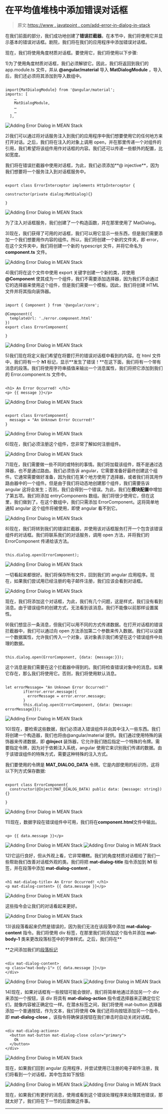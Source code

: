 # 在平均值堆栈中添加错误对话框

> 原文:[https://www . javatpoint . com/add-error-in-dialog-in-stack](https://www.javatpoint.com/adding-error-dialog-in-mean-stack)

在我们前面的部分，我们成功地创建了**错误拦截器**。在本节中，我们将使用它并显示基本的错误对话框。剧院，我们将在我们的应用程序中添加错误对话框。

现在，我们将使用角度材质对话框。要使用它，我们将使用以下步骤:

1)为了使用角度材质对话框，我们必须解锁它。因此，我们将返回到我们的 app.module.ts 文件，并从 **@angular/material** 导入 **MatDialogModule** ，导入后，我们还必须将其添加到导入数组中。

```

import{MatDialogModule} from '@angular/material';
imports: [
    …
    MatDialogModule,
    …
    …
  ],

```

![Adding Error Dialog in MEAN Stack](../Images/eb9ca0ca98a47968e27d1dd4a2fb7c07.png)

2)我们可以通过将对话服务注入到我们的应用程序中我们想要使用它的任何地方来打开对话。之后，我们将在注入的对象上调用 open，并在那里传递一个对组件的引用，我们希望将该组件用作对话框的内容。我们还可以传递一些额外的配置，比如宽度。

我们将在错误拦截器中使用对话框，为此，我们必须添加**@ injective**，因为我们想要将一个服务注入到对话框服务中。

```

export class ErrorInterceptor implements HttpInterceptor {

constructor(private dialog:MatDialog){}

}

```

![Adding Error Dialog in MEAN Stack](../Images/36b3e6d82c53c8d0826c715d8bbd4d77.png)

为了注入对话框服务，我们创建了一个构造函数，并在那里使用了 MatDialog。

3)现在，我们获得了可用的对话框，我们可以用它显示一些东西，但是我们需要添加一个我们想要用作内容的组件。所以，我们将创建一个新的文件夹，即 error，在这个文件夹中，我们将创建一个新的 typescript 文件，并将它命名为 **component.ts** 文件。

![Adding Error Dialog in MEAN Stack](../Images/8d32a107c704a9fd05ecf85ad9f91824.png)

4)我们将在这个文件中使用 export 关键字创建一个新的类，并使用 **@Component** 使其成为一个组件，我们不需要添加选择器，因为我们不会通过它的选择器来使用这个组件，但是我们需要一个模板。因此，我们将创建 HTML 文件并将其指向装饰器。

```

import { Component } from '@angular/core';

@Component({
  templateUrl: './error.component.html'
})
export class ErrorComponent{

}

```

![Adding Error Dialog in MEAN Stack](../Images/00b3aa44e2fb90284a7f4ffcc447838d.png)

5)我们现在将定义我们希望在将要打开的错误对话框中看到的内容。在 html 文件中，我们将有一个 **h1** 标记，显示**发生了错误！**在这下面，我们将有一个带有消息的段落。我们将使用字符串插值来输出一个消息属性，我们将把它添加到我们的 Error.component.ts 文件中。

```

<h1> An Error Occurred! </h1>
<p> {{ message }}</p>

```

![Adding Error Dialog in MEAN Stack](../Images/478567d31a4ebbbf0bf9093b23279d9b.png)

```

export class ErrorComponent{
  message = "An Unknown Error Occurred!"
}

```

![Adding Error Dialog in MEAN Stack](../Images/eb70a8daa1ded6ffca7ad5b3c2fa0d64.png)

6)现在，我们必须注册这个组件，您非常了解如何注册组件。

![Adding Error Dialog in MEAN Stack](../Images/c480ed0e26550ef90be8ae0d90358535.png)

7)现在，我们需要做一些不同的或特别的事情。我们将加载该组件，既不是通过选择器，也不是通过路由。我们必须告诉 angular，它需要准备好最终创建这个组件。它通常需要做好准备，因为我们在某个地方使用了选择器，或者我们将其用作路由器中的一个组件。但是由于我们将动态地创建那个组件，我们需要告诉 angular 这将会发生；否则，我们会得到一个错误。为此，我们在**模块配置**中增加了第五项。我们将添加 entryComponents 数组。我们将很少使用它，但在这里，我们做到了。在这个数组中，我们只需添加 ErrorComponent。这将简单地通知 angular 这个组件将被使用，即使 angular 看不到它。

![Adding Error Dialog in MEAN Stack](../Images/3d870b4e46a3f46d0cee93b5a2344c01.png)

8)现在，我们将转到我们的错误拦截器，并使用该对话框服务打开一个包含该错误组件的对话框。我们将联系我们的对话服务，调用 open 方法，并将我们的 ErrorComponent 传递给该方法。

```

this.dialog.open(ErrorComponent);

```

![Adding Error Dialog in MEAN Stack](../Images/f4b1ec97f194b9c6be564074de9a190d.png)

一切看起来都很好。我们将保存所有文件，回到我们的 angular 应用程序。现在，如果我们尝试用已经注册的电子邮件注册，我们应该会看到对话框。

![Adding Error Dialog in MEAN Stack](../Images/0f23caddc5272504da830810203078da.png)

现在，我们将添加这个对话框，为此，我们有几个问题，这是样式，我们没有看到消息。由于错误组件的创建方式，无法看到该消息。我们不能像以前那样设置属性。

9)我们想显示一条消息，但我们可以用不同的方式传递数据。在打开对话框的错误拦截器中，我们可以通过向 open 方法添加第二个参数来传入数据。我们可以设置一个数据属性，允许我们传入一个对象，该对象表示我们希望在这个错误组件中处理的数据。

```

this.dialog.open(ErrorComponent, {data: {message:}});

```

这个消息是我们需要在这个拦截器中得到的。我们将检查错误对象中的消息。如果它存在，那么我们将使用它。否则，我们将使用默认消息。

```

let errorMessage= "An Unknown Error Occurred!"
        if(error.error.message){
          errorMessage = error.error.message;
        }
        this.dialog.open(ErrorComponent, {data: {message: errorMessage}});

```

![Adding Error Dialog in MEAN Stack](../Images/ec6f97a03eaf4944527e6b8a8d9d35d4.png)

10)现在，要检索这些数据，我们必须进入错误组件并向其中注入一些东西。我们将创建一个构造器，我们也将由@angular/material 提供。我们通过使用特殊的装饰器来传递数据，即 **@Inject** 装饰器，它允许我们随后指定一个特殊的令牌。需要指定令牌，因为对于依赖注入系统，angular 使用它来识别我们传递的数据。由于该错误组件的特殊方式，需要这种特殊的注入方式。

我们要使用的令牌是 **MAT_DIALOG_DATA** 令牌。它是内部使用的标识符。这将以下列方式保存数据:

```

export class ErrorComponent{
  constructor(@Inject(MAT_DIALOG_DATA) public data: {message: string}){}

}

```

![Adding Error Dialog in MEAN Stack](../Images/42c881c97b4f744b321680ca8e04ec09.png)

11)现在，数据字段在错误组件中可用，我们将在**component.html**文件中输出。

```

<p> {{ data.message }}</p>

```

![Adding Error Dialog in MEAN Stack](../Images/77f7bccf7d0d98a9253dbcf4d299f4ec.png)
![Adding Error Dialog in MEAN Stack](../Images/6928c3c2aefb3ab376ce3989d4a6790e.png)

12)它运行良好，但从外观上看，它非常糟糕。我们的角度材质对话框给了我们一些帮助我们改善对话框外观的类。我们将把 **mat-dialog-title** 指令添加到 **h1** 标签，并在段落中添加 **mat-dialog-content** 。

```

<h1 mat-dialog-title> An Error Occurred! </h1>
<p mat-dialog-content> {{ data.message }}</p>

```

![Adding Error Dialog in MEAN Stack](../Images/9b7e6c140d34e67a0da0821d4b65ed67.png)

这些指令会让我们的对话看起来更好。

![Adding Error Dialog in MEAN Stack](../Images/65fda64db2d6a6637fbe38e75be6cbd7.png)

13)该段落看起来仍然是错误的，因为我们无法在该段落中添加 **mat-dialog-content** 指令。我们将使用 div 标签，在那里我们将添加这个指令并添加 **mat-body-1** 类来更改段落标签中的字体样式。之后，我们将在**[<div></div>](https://www.javatpoint.com/html-div-tag)**之间添加我们的[段落标记](https://www.javatpoint.com/html-paragraph)

```

<div mat-dialog-content>
<p class="mat-body-1"> {{ data.message }}</p>
</div>

```

![Adding Error Dialog in MEAN Stack](../Images/77e0b56a1b0043218997378138ebb68f.png)
![Adding Error Dialog in MEAN Stack](../Images/2be0c9f8bef2a078c8070adf95a9c72f.png)

14)现在，如果对话框有一些按钮可能会很好。我们将简单地通过添加另一个 div 来添加一个按钮，该 div 将具有 **mat-dialog-action** 指令或选择器来正确定位它们，就像内容被正确定位一样。在潜水标签之间，我们将使用 mat-button 选择器添加一个普通按钮，作为文本，我们将使用 **Ok** 我们还将向按钮添加另一个指令，即 **mat-dialog-close** 。该指令将确保该按钮在我们单击时自动关闭对话框。

```

<div mat-dialog-actions>
  <button mat-button mat-dialog-close color="primary">
    Ok
  </button>
</div>

```

![Adding Error Dialog in MEAN Stack](../Images/13a96e8c98d7be96ae87c8f1125fd9a8.png)

现在，如果我们回到 angular 应用程序，并尝试使用已注册的电子邮件注册，我们将看到一个对话框，其中包含如下按钮:

![Adding Error Dialog in MEAN Stack](../Images/eaeaac3c5235c12f185d9cf65e73f540.png)
![Adding Error Dialog in MEAN Stack](../Images/3a2d1bcb8fcee23b0a4dfc28643c2068.png)

现在，如果我们有更好的消息，使用或看到这个错误处理程序来处理其他错误，那就太好了，我们将在下一节的后面做这件事。

* * *